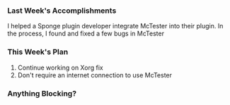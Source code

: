 ### Last Week's Accomplishments

I helped a Sponge plugin developer integrate McTester into their plugin.
In the process, I found and fixed a few bugs in McTester


### This Week's Plan

1. Continue working on Xorg fix
2. Don't require an internet connection to use McTester


### Anything Blocking?
